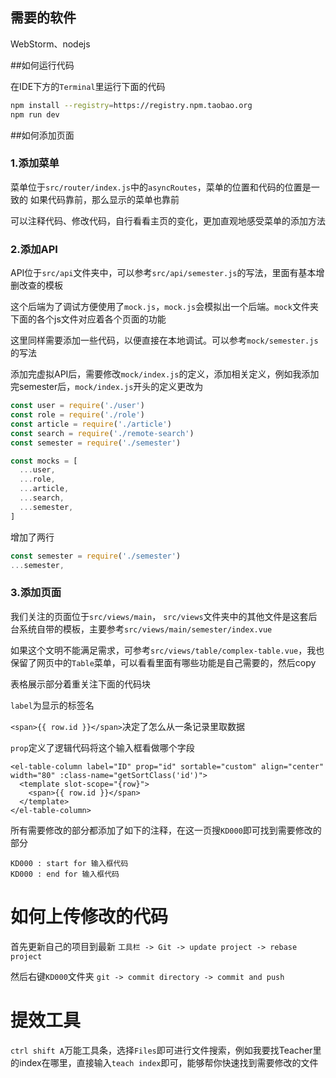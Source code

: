 
## 需要的软件

WebStorm、nodejs

##如何运行代码

在IDE下方的`Terminal`里运行下面的代码

```bash
npm install --registry=https://registry.npm.taobao.org
npm run dev
```

##如何添加页面

### 1.添加菜单

菜单位于`src/router/index.js`中的`asyncRoutes`，菜单的位置和代码的位置是一致的
如果代码靠前，那么显示的菜单也靠前

可以注释代码、修改代码，自行看看主页的变化，更加直观地感受菜单的添加方法


### 2.添加API

API位于`src/api`文件夹中，可以参考`src/api/semester.js`的写法，里面有基本增删改查的模板

这个后端为了调试方便使用了`mock.js`，`mock.js`会模拟出一个后端。`mock`文件夹下面的各个js文件对应着各个页面的功能

这里同样需要添加一些代码，以便直接在本地调试。可以参考`mock/semester.js`的写法

添加完虚拟API后，需要修改`mock/index.js`的定义，添加相关定义，例如我添加完semester后，`mock/index.js`开头的定义更改为

```js
const user = require('./user')
const role = require('./role')
const article = require('./article')
const search = require('./remote-search')
const semester = require('./semester')

const mocks = [
  ...user,
  ...role,
  ...article,
  ...search,
  ...semester,
]
```

增加了两行
```js
const semester = require('./semester')
...semester,
```

### 3.添加页面

我们关注的页面位于`src/views/main`， `src/views`文件夹中的其他文件是这套后台系统自带的模板，主要参考`src/views/main/semester/index.vue`

如果这个文明不能满足需求，可参考`src/views/table/complex-table.vue`，我也保留了网页中的`Table`菜单，可以看看里面有哪些功能是自己需要的，然后copy

表格展示部分着重关注下面的代码块

`label`为显示的标签名

`<span>{{ row.id }}</span>`决定了怎么从一条记录里取数据

`prop`定义了逻辑代码将这个输入框看做哪个字段

```angular2html
<el-table-column label="ID" prop="id" sortable="custom" align="center" width="80" :class-name="getSortClass('id')">
  <template slot-scope="{row}">
    <span>{{ row.id }}</span>
  </template>
</el-table-column>
```

所有需要修改的部分都添加了如下的注释，在这一页搜`KD000`即可找到需要修改的部分

```angular2html
KD000 : start for 输入框代码
KD000 : end for 输入框代码
```

# 如何上传修改的代码

首先更新自己的项目到最新 `工具栏 -> Git -> update project -> rebase project `

然后右键`KD000`文件夹 `git -> commit directory -> commit and push`

# 提效工具

`ctrl shift A`万能工具条，选择`Files`即可进行文件搜索，例如我要找Teacher里的index在哪里，直接输入`teach index`即可，能够帮你快速找到需要修改的文件